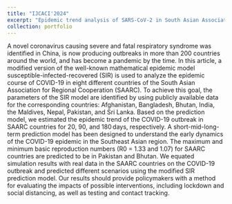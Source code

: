 ```yaml
---
title: "IJCACI'2024"
excerpt: "Epidemic trend analysis of SARS-CoV-2 in South Asian Association for Regional Cooperation countries using modified susceptible-infected-recovered predictive model<br/><img src='/images/IJCACI.png'>"
collection: portfolio
---
```


A novel coronavirus causing severe and fatal respiratory syndrome was identified in China, is now producing outbreaks in more than 200 countries around the world, and has become a pandemic by the time. In this article, a modified version of the well-known mathematical epidemic model susceptible-infected-recovered (SIR) is used to analyze the epidemic course of COVID-19 in eight different countries of the South Asian Association for Regional Cooperation (SAARC). To achieve this goal, the parameters of the SIR model are identified by using publicly available data for the corresponding countries: Afghanistan, Bangladesh, Bhutan, India, the Maldives, Nepal, Pakistan, and Sri Lanka. Based on the prediction model, we estimated the epidemic trend of the COVID-19 outbreak in SAARC countries for 20, 90, and 180 days, respectively. A short-mid-long-term prediction model has been designed to understand the early dynamics of the COVID-19 epidemic in the Southeast Asian region. The maximum and minimum basic reproduction numbers (R0 = 1.33 and 1.07) for SAARC countries are predicted to be in Pakistan and Bhutan. We equated simulation results with real data in the SAARC countries on the COVID-19 outbreak and predicted different scenarios using the modified SIR prediction model. Our results should provide policymakers with a method for evaluating the impacts of possible interventions, including lockdown and social distancing, as well as testing and contact tracking.
